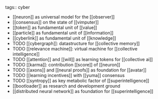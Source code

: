 tags:: cyber

- [[neuron]] as universal model for the [[observer]]
- [[consensus]] on the state of [[vimputer]]
- [[token]] as fundamental unit of [[value]]
- [[particle]] as fundamental unit of [[information]]
- [[cyberlink]] as fundamental unit of [[knowledge]]
- TODO [[cybergraph]]: datastructure for [[collective memory]]
- TODO [[relevance machine]]: virtual machine for [[collective intelligence]]
- TODO [[attention]] and [[will]] as learning tokens for [[collective ai]]
- TODO [[karma]]: contribution [[score]] of [[neuron]]
- TODO [[axons]]  and [[neural proofs]] as foundation for [[avatar]]
- TODO [[learning incentives]] with [[yuma]] consensus
- TODO [[syntropy]] as key metabolic factor of [[superintelligence]]
- [[bootloader]] as research and development ground
- [[distributed neural network]] as foundation for [[superintelligence]]
